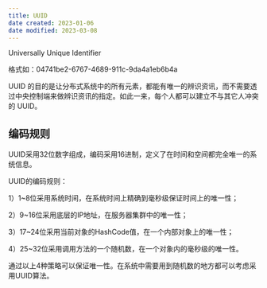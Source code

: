 ```yaml
---
title: UUID
date created: 2023-01-06
date modified: 2023-03-08
---
```


Universally Unique Identifier

格式如：04741be2-6767-4689-911c-9da4a1eb6b4a

UUID 的目的是让分布式系统中的所有元素，都能有唯一的辨识资讯，而不需要透过中央控制端来做辨识资讯的指定。如此一来，每个人都可以建立不与其它人冲突的 UUID。

## 编码规则

UUID采用32位数字组成，编码采用16进制，定义了在时间和空间都完全唯一的系统信息。

UUID的编码规则：

1）1~8位采用系统时间，在系统时间上精确到毫秒级保证时间上的唯一性；

2）9~16位采用底层的IP地址，在服务器集群中的唯一性；

3）17~24位采用当前对象的HashCode值，在一个内部对象上的唯一性；

4）25~32位采用调用方法的一个随机数，在一个对象内的毫秒级的唯一性。

通过以上4种策略可以保证唯一性。在系统中需要用到随机数的地方都可以考虑采用UUID算法。
